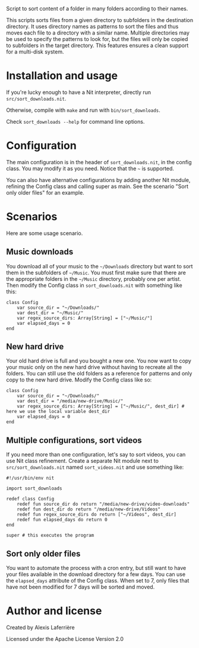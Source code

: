 Script to sort content of a folder in many folders according to their names.

This scripts sorts files from a given directory to subfolders in the destination directory. It uses directory names as patterns to sort the files and thus moves each file to a directory with a similar name. Multiple directories may be used to specify the patterns to look for, but the files will only be copied to subfolders in the target directory. This features ensures a clean support for a multi-disk system.

# Installation and usage

If you're lucky enough to have a Nit interpreter, directly run `src/sort_downloads.nit`.

Otherwise, compile with `make` and run with `bin/sort_downloads`.

Check `sort_downloads --help` for command line options.

# Configuration

The main configuration is in the header of `sort_downloads.nit`, in the config class. You may modify it as you need. Notice that the `~` is supported.

You can also have alternative configurations by adding another Nit module, refining the Config class and calling super as main. See the scenario "Sort only older files" for an example.

# Scenarios

Here are some usage scenario.

## Music downloads

You download all of your music to the `~/Downloads` directory but want to sort them in the subfolders of `~/Music`. You must first make sure that there are the appropriate folders in the `~/Music` directory, probably one per artist. Then modify the Config class in `sort_downloads.nit` with something like this:

    class Config
	    var source_dir = "~/Downloads/"
	    var dest_dir = "~/Music/"
	    var regex_source_dirs: Array[String] = ["~/Music/"]
	    var elapsed_days = 0
    end

## New hard drive

Your old hard drive is full and you bought a new one. You now want to copy your music only on the new hard drive without having to recreate all the folders. You can still use the old folders as a reference for patterns and only copy to the new hard drive. Modify the Config class like so:

    class Config
	    var source_dir = "~/Downloads/"
	    var dest_dir = "/media/new-drive/Music/"
	    var regex_source_dirs: Array[String] = ["~/Music/", dest_dir] # here we use the local variable dest_dir
	    var elapsed_days = 0
    end

## Multiple configurations, sort videos

If you need more than one configuration, let's say to sort videos, you can use Nit class refinement. Create a separate Nit module next to `src/sort_downloads.nit` named `sort_videos.nit` and use something like:

~~~nitish
#!/usr/bin/env nit

import sort_downloads

redef class Config
	redef fun source_dir do return "/media/new-drive/video-downloads"
	redef fun dest_dir do return "/media/new-drive/Videos"
	redef fun regex_source_dirs do return ["~/Videos", dest_dir]
	redef fun elapsed_days do return 0
end

super # this executes the program
~~~

## Sort only older files

You want to automate the process with a cron entry, but still want to have your files available in the download directory for a few days. You can use the `elapsed_days` attribute of the Config class. When set to 7, only files that have not been modified for 7 days will be sorted and moved.

# Author and license

Created by Alexis Laferrière

Licensed under the Apache License Version 2.0
